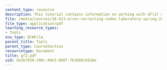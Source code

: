 ```yaml
---
content_type: resource
description: This tutorial contains information on working with GF(2) matrices.
file: /media/courses/18-413-error-correcting-codes-laboratory-spring-2004/de267030200c99e30b6f7b2688cb616e_gf2.pdf
file_type: application/pdf
learning_resource_types:
- Tools
ocw_type: OCWFile
parent_title: Tools
parent_type: CourseSection
resourcetype: Document
title: gf2.pdf
uid: de267030-200c-99e3-0b6f-7b2688cb616e
---
```

